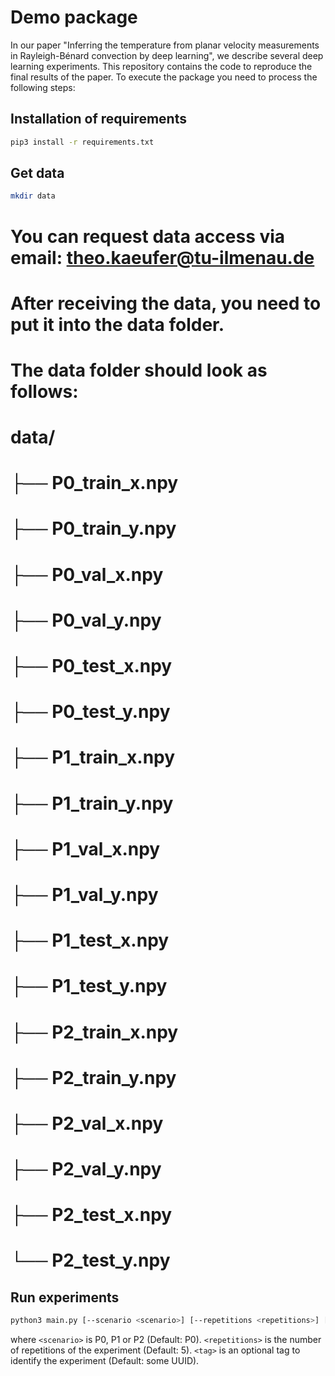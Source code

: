 # Demo package
In our paper "Inferring the temperature from planar velocity measurements in Rayleigh-Bénard convection by deep learning", we describe several deep learning experiments. This repository contains the code to reproduce the final results of the paper. To execute the package you need to process the following steps:

## Installation of requirements
```bash
pip3 install -r requirements.txt
```
## Get data
```bash
mkdir data
```
# You can request data access via email: theo.kaeufer@tu-ilmenau.de
# After receiving the data, you need to put it into the data folder.
#
# The data folder should look as follows:
# data/
# ├── P0_train_x.npy
# ├── P0_train_y.npy
# ├── P0_val_x.npy
# ├── P0_val_y.npy
# ├── P0_test_x.npy
# ├── P0_test_y.npy
# ├── P1_train_x.npy
# ├── P1_train_y.npy
# ├── P1_val_x.npy
# ├── P1_val_y.npy
# ├── P1_test_x.npy
# ├── P1_test_y.npy
# ├── P2_train_x.npy
# ├── P2_train_y.npy
# ├── P2_val_x.npy
# ├── P2_val_y.npy
# ├── P2_test_x.npy
# └── P2_test_y.npy

## Run experiments
```bash
python3 main.py [--scenario <scenario>] [--repetitions <repetitions>] [--tag <tag>]
```
where `<scenario>` is P0, P1 or P2 (Default: P0).
      `<repetitions>` is the number of repetitions of the experiment (Default: 5).
      `<tag>` is an optional tag to identify the experiment (Default: some UUID).
